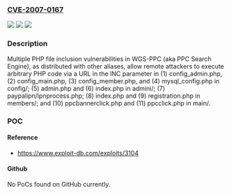 ### [CVE-2007-0167](https://cve.mitre.org/cgi-bin/cvename.cgi?name=CVE-2007-0167)
![](https://img.shields.io/static/v1?label=Product&message=n%2Fa&color=blue)
![](https://img.shields.io/static/v1?label=Version&message=n%2Fa&color=blue)
![](https://img.shields.io/static/v1?label=Vulnerability&message=n%2Fa&color=brighgreen)

### Description

Multiple PHP file inclusion vulnerabilities in WGS-PPC (aka PPC Search Engine), as distributed with other aliases, allow remote attackers to execute arbitrary PHP code via a URL in the INC parameter in (1) config_admin.php, (2) config_main.php, (3) config_member.php, and (4) mysql_config.php in config/; (5) admin.php and (6) index.php in admini/; (7) paypalipn/ipnprocess.php; (8) index.php and (9) registration.php in members/; and (10) ppcbannerclick.php and (11) ppcclick.php in main/.

### POC

#### Reference
- https://www.exploit-db.com/exploits/3104

#### Github
No PoCs found on GitHub currently.

